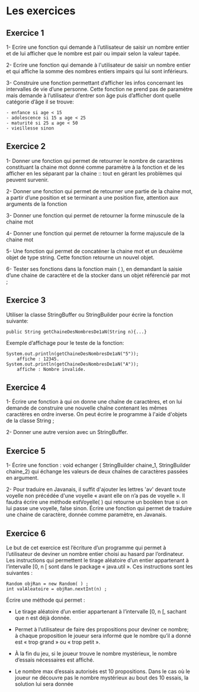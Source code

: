 # Les exercices

## Exercice 1
1- Ecrire une fonction qui demande à l’utilisateur de saisir un nombre entier et de lui afficher que le nombre est pair ou impair selon la valeur tapée.

2- Ecrire une fonction qui demande à l'utilisateur de saisir un nombre entier et qui affiche la somme des nombres entiers impairs qui lui sont inférieurs.

3- Construire une fonction permettant d’afficher les infos concernant les intervalles de vie d’une personne. Cette fonction ne prend pas de paramètre mais demande à l’utilisateur d’entrer son âge puis d’afficher dont quelle catégorie d’âge il se trouve:

    - enfance si age < 15
    - adolescence si 15 ≤ age < 25
    - maturité si 25 ≤ age < 50
    - vieillesse sinon

## Exercice 2
1- Donner une fonction qui permet de retourner le nombre de caractères constituant la chaine mot donné comme paramètre à la fonction et de les afficher en les séparant par la chaine :: tout en gérant les problèmes qui peuvent survenir.

2- Donner une fonction qui permet de retourner une partie de la chaine mot, a partir d’une position et se terminant a une position fixe, attention aux arguments de la fonction

3- Donner une fonction qui permet de retourner la forme minuscule de la chaine mot

4- Donner une fonction qui permet de retourner la forme majuscule de la chaine mot

5- Une fonction qui permet de concaténer la chaine mot et un deuxième objet de type string. Cette fonction retourne un nouvel objet.

6- Tester ses fonctions dans la fonction main ( ), en demandant la saisie d’une chaine de caractère et de la stocker dans un objet référencié par mot ;

## Exercice 3

Utiliser la classe StringBuffer ou StringBuilder pour écrire la fonction suivante:

    public String getChaineDesNombresDe1aN(String n){...}


Exemple d’affichage pour le teste de la fonction:

    System.out.println(getChaineDesNombresDe1aN("5"));
        affiche : 12345.
    System.out.println(getChaineDesNombresDe1aN("A"));
        affiche : Nombre invalide.

## Exercice 4

1- Écrire une fonction à qui on donne une chaîne de caractères, et on lui demande de construire une nouvelle chaîne contenant les mêmes caractères en ordre inverse. On peut écrire le programme à l'aide d'objets de la classe String ;

2- Donner une autre version avec un StringBuffer.

## Exercice 5

1- Écrire une fonction : void echanger ( StringBuilder chaine_1, StringBuilder chaine_2) qui échange les valeurs de deux chaînes de caractères passées en argument.

2- Pour traduire en Javanais, il suffit d'ajouter les lettres 'av' devant toute voyelle non précédée d'une voyelle « avant elle on n’a pas de voyelle ». Il faudra écrire une méthode estVoyelle( ) qui retourne un booléen true si on lui passe une voyelle, false sinon. Écrire une fonction qui permet de traduire une chaine de caractère, donnée comme paramètre, en
Javanais.

## Exercice 6
Le but de cet exercice est l’écriture d’un programme qui permet à l’utilisateur de deviner un nombre entier choisi au hasard par l’ordinateur. Les instructions qui permettent le tirage aléatoire d’un entier appartenant à l’intervalle [0, n [ sont dans le package « java.util ». Ces instructions sont les suivantes :

	Random objRan = new Random( ) ;
	int valAleatoire = objRan.nextInt(n) ;

Écrire une méthode qui permet :
- Le tirage aléatoire d’un entier appartenant à l’intervalle [0, n [, sachant que n est déjà donnée.

- Permet à l’utilisateur de faire des propositions pour deviner ce nombre; à chaque proposition le joueur sera informé que le nombre qu’il a donné est « trop grand » ou « trop petit ».

- À la fin du jeu, si le joueur trouve le nombre mystérieux, le nombre d’essais nécessaires est affiché.

- Le nombre max d’essais autorisés est 10 propositions. Dans le cas où le joueur ne découvre pas le nombre mystérieux au bout des 10 essais, la solution lui sera donnée